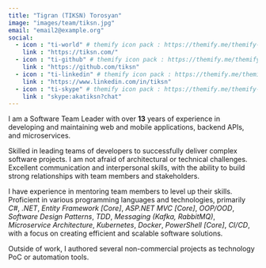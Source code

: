 ```yaml
---
title: "Tigran (TIKSN) Torosyan"
image: "images/team/tiksn.jpg"
email: "email2@example.org"
social:
  - icon : "ti-world" # themify icon pack : https://themify.me/themify-icons
    link : "https://tiksn.com/"
  - icon : "ti-github" # themify icon pack : https://themify.me/themify-icons
    link : "https://github.com/tiksn"
  - icon : "ti-linkedin" # themify icon pack : https://themify.me/themify-icons
    link : "https://www.linkedin.com/in/tiksn"
  - icon : "ti-skype" # themify icon pack : https://themify.me/themify-icons
    link : "skype:akatiksn?chat"
---
```


I am a Software Team Leader with over **13** years of experience in developing and maintaining web and mobile applications, backend APIs, and microservices.

Skilled in leading teams of developers to successfully deliver complex software projects. I am not afraid of architectural or technical challenges. Excellent communication and interpersonal skills, with the ability to build strong relationships with team members and stakeholders.

I have experience in mentoring team members to level up their skills. Proficient in various programming languages and technologies, primarily *C#*, *.NET*, *Entity Framework \[Core\]*, *ASP.NET MVC \[Core\]*, *OOP/OOD*, *Software Design Patterns*, *TDD*, *Messaging (Kafka, RabbitMQ)*, *Microservice Architecture*, *Kubernetes*, *Docker*, *PowerShell \[Core\]*, *CI/CD*, with a focus on creating efficient and scalable software solutions.

Outside of work, I authored several non-commercial projects as technology PoC or automation tools.
